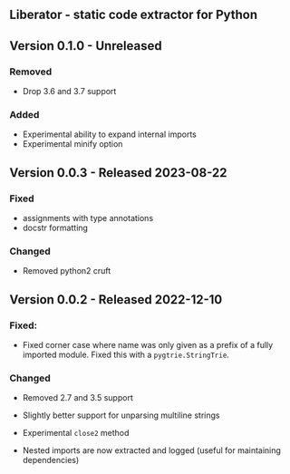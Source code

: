 Liberator - static code extractor for Python 
--------------------------------------------

## Version 0.1.0 - Unreleased

### Removed

* Drop 3.6 and 3.7 support

### Added

* Experimental ability to expand internal imports
* Experimental minify option 


## Version 0.0.3 - Released 2023-08-22

### Fixed
* assignments with type annotations
* docstr formatting

### Changed
* Removed python2 cruft


## Version 0.0.2 - Released 2022-12-10

### Fixed:
* Fixed corner case where name was only given as a prefix of a fully imported module. Fixed this with a `pygtrie.StringTrie`.

### Changed

* Removed 2.7 and 3.5 support
* Slightly better support for unparsing multiline strings 
* Experimental `close2` method

* Nested imports are now extracted and logged (useful for maintaining
  dependencies)
